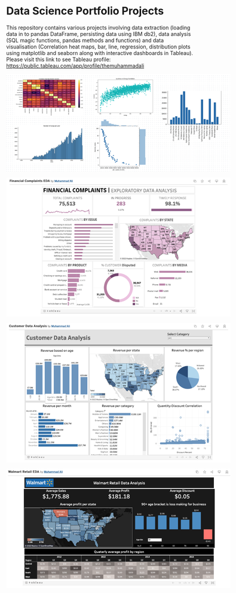 # Data Science Portfolio Projects

This repository contains various projects involving data extraction (loading data in to pandas DataFrame, persisting data using IBM db2), data analysis (SQL magic functions, pandas methods and functions) and data visualisation (Correlation heat maps, bar, line, regression, distribution plots using matplotlib and seaborn along with interactive dashboards in Tableau). Please visit this link to see Tableau profile: https://public.tableau.com/app/profile/themuhammadali


<img
  src="https://github.com/ma-94/Data-Science-Portfolio/blob/main/DS%20Poster.png"
  alt="Alt text"
  title="Data Visualisation"
  style="display: inline-block; margin: 0 auto; max-width: 600px">
  
  
  
 <img
  src="https://github.com/ma-94/Data-Science-Portfolio/blob/main/Financial%20Compalints%20EDA.png"
  alt="Alt text"
  title="Data Visualisation"
  style="display: inline-block; margin: 0 auto; max-width: 600px">
  
  
  <img
  src="https://github.com/ma-94/Data-Science-Portfolio/blob/main/Customer%20Data%20Analysis.png"
  alt="Alt text"
  title="Data Visualisation"
  style="display: inline-block; margin: 0 auto; max-width: 600px">
  
  
 
  <img
  src="https://github.com/ma-94/Data-Science-Portfolio/blob/main/Walmart%20Retail%20EDA.png"
  alt="Alt text"
  title="Data Visualisation"
  style="display: inline-block; margin: 0 auto; max-width: 600px">

